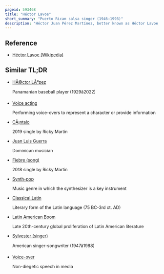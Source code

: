 ```yaml
---
pageid: 593468
title: "Héctor Lavoe"
short_summary: "Puerto Rican salsa singer (1946–1993)"
description: "Héctor Juan Pérez Martínez, better known as Héctor Lavoe, was a puerto rican Salsa Singer. Lavoe is considered to be possibly the best and most important singer and interpreter in the history of salsa music because he helped to establish the popularity of this musical genre in the decades of 1960s, 1970s and 1980s. His Personality, Style and the Qualities of his Voice led him to a successful artistic Career in the whole Field of Latin Music and Salsa during the 1970s and 1980s. The Cleanness and Brightness of his Voice coupled with impeccable Diction and the Ability to sing long and fast Phrases with total Naturalness made him one of the favorite Latin Singers."
---
```


## Reference

- [Héctor Lavoe (Wikipedia)](https://en.wikipedia.org/?curid=593468)

## Similar TL;DR

- [HÃ©ctor LÃ³pez](/tldr/en/hector-lopez)

  Panamanian baseball player (1929â2022)

- [Voice acting](/tldr/en/voice-acting)

  Performing voice-overs to represent a character or provide information

- [CÃ¡ntalo](/tldr/en/cantalo)

  2019 single by Ricky Martin

- [Juan Luis Guerra](/tldr/en/juan-luis-guerra)

  Dominican musician

- [Fiebre (song)](/tldr/en/fiebre-song)

  2018 single by Ricky Martin

- [Synth-pop](/tldr/en/synth-pop)

  Music genre in which the synthesizer is a key instrument

- [Classical Latin](/tldr/en/classical-latin)

  Literary form of the Latin language (75 BC-3rd ct. AD)

- [Latin American Boom](/tldr/en/latin-american-boom)

  Late 20th-century global proliferation of Latin American literature

- [Sylvester (singer)](/tldr/en/sylvester-singer)

  American singer-songwriter (1947â1988)

- [Voice-over](/tldr/en/voice-over)

  Non-diegetic speech in media
